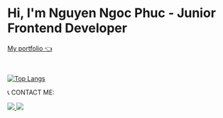   <h1>Hi, I'm <span style="font-weight:bold;">Nguyen Ngoc Phuc</span> - Junior Frontend Developer</h1>
 
  <a href="https://phuc-nguyen.vercel.app/">My portfolio 👈</a>

  <br/>
  
 [![Top Langs](https://github-readme-stats.vercel.app/api/top-langs/?username=ngocphucnguyen256&langs_count=10&layout=compact)](https://github.com/anuraghazra/github-readme-stats)

  📞 CONTACT ME:
  
  <a href="mailto:ngocphuc.nguyen256@gmail.com"><img src="https://img.shields.io/badge/-Gmail-F7F7F7?style=for-the-badge&logo=Gmail"> </a>
  <a href=https://www.linkedin.com/in/ngocphucnguyen256/> <img src="https://img.shields.io/badge/-LinkedIn-0e76a8?style=for-the-badge&logo=linkedIn"> </a>
  


